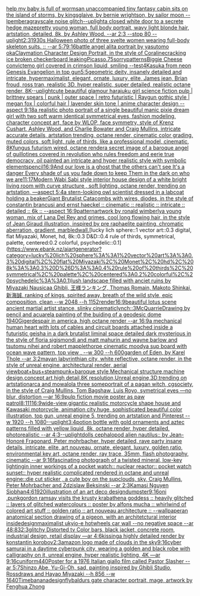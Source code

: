 [help my baby is full of worms](https://www.ebank.nz/aiartgenerator?category=help%20my%20baby%20is%20full%20of%20worms)[an unaccompanied tiny fantasy cabin sits on the island of storms, by kingsglaive, by bernie wrightson, by sailor moon --lp](https://www.ebank.nz/aiartgenerator?category=an%20unaccompanied%20tiny%20fantasy%20cabin%20sits%20on%20the%20island%20of%20storms%2C%20by%20kingsglaive%2C%20by%20bernie%20wrightson%2C%20by%20sailor%20moon%20--lp)[embera](https://www.ebank.nz/aiartgenerator?category=embera)[grayscale noise glitch](https://www.ebank.nz/aiartgenerator?category=grayscale%20noise%20glitch)[--uplight](https://www.ebank.nz/aiartgenerator?category=--uplight)[a closed white door to a secrete hedge maze](https://www.ebank.nz/aiartgenerator?category=a%20closed%20white%20door%20to%20a%20secrete%20hedge%20maze)[pretty young woman, full body portrait, wavy light blonde hair, artstation, detailed, 8k, by Ashley Wood. --ar 2:3 --stop 80 --uplight](https://www.ebank.nz/aiartgenerator?category=pretty%20young%20woman%2C%20full%20body%20portrait%2C%20wavy%20light%20blonde%20hair%2C%20artstation%2C%20detailed%2C%208k%2C%20by%20Ashley%20Wood.%20--ar%202%3A3%20--stop%2080%20--uplight)[2:3](https://www.ebank.nz/aiartgenerator?category=2%3A3)[1930s Halloween photo of three svelte women wearing full-body skeleton suits. :: --ar 5:7](https://www.ebank.nz/aiartgenerator?category=1930s%20Halloween%20photo%20of%20three%20svelte%20women%20wearing%20full-body%20skeleton%20suits.%20%3A%3A%20--ar%205%3A7)[9:16](https://www.ebank.nz/aiartgenerator?category=9%3A16)[battle angel alita portrait by yasutomo oka](https://www.ebank.nz/aiartgenerator?category=battle%20angel%20alita%20portrait%20by%20yasutomo%20oka)[Claymation Character Design Portrait, in the style of Coraline](https://www.ebank.nz/aiartgenerator?category=Claymation%20Character%20Design%20Portrait%2C%20in%20the%20style%20of%20Coraline)[cracking ice broken checkerboard leaking](https://www.ebank.nz/aiartgenerator?category=cracking%20ice%20broken%20checkerboard%20leaking)[Picasso](https://www.ebank.nz/aiartgenerator?category=Picasso)[.75](https://www.ebank.nz/aiartgenerator?category=.75)[sorry](https://www.ebank.nz/aiartgenerator?category=sorry)[patterns](https://www.ebank.nz/aiartgenerator?category=patterns)[Biggie Cheese convict](https://www.ebank.nz/aiartgenerator?category=Biggie%20Cheese%20convict)[emo girl covered in crimson liquid, smiling --test](https://www.ebank.nz/aiartgenerator?category=emo%20girl%20covered%20in%20crimson%20liquid%2C%20smiling%20--test)[4K](https://www.ebank.nz/aiartgenerator?category=4K)[asuka from neon Genesis Evangelion in top gun](https://www.ebank.nz/aiartgenerator?category=asuka%20from%20neon%20Genesis%20Evangelion%20in%20top%20gun)[5:5](https://www.ebank.nz/aiartgenerator?category=5%3A5)[geometric deity, insanely detailed and intricate, hypermaximalist, elegant, ornate, luxury, elite, James jean, Brian froud, ross tran, realistic 3D, hyper realistic, super detailed, realistic octane render, 8K](https://www.ebank.nz/aiartgenerator?category=geometric%20deity%2C%20insanely%20detailed%20and%20intricate%2C%20hypermaximalist%2C%20elegant%2C%20ornate%2C%20luxury%2C%20elite%2C%20James%20jean%2C%20Brian%20froud%2C%20ross%20tran%2C%20realistic%203D%2C%20hyper%20realistic%2C%20super%20detailed%2C%20realistic%20octane%20render%2C%208K)[--uplight](https://www.ebank.nz/aiartgenerator?category=--uplight)[cute beautiful glamour harajuku girl science fiction pulp |  brittney spears |  punk | outer space | retro futuristic | Raygun gothic style | megan fox  | colorful hair | lavender skin tone | anime character design  --aspect 9:18](https://www.ebank.nz/aiartgenerator?category=cute%20beautiful%20glamour%20harajuku%20girl%20science%20fiction%20pulp%20%7C%20%20brittney%20spears%20%7C%20%20punk%20%7C%20outer%20space%20%7C%20retro%20futuristic%20%7C%20Raygun%20gothic%20style%20%7C%20megan%20fox%20%20%7C%20colorful%20hair%20%7C%20lavender%20skin%20tone%20%7C%20anime%20character%20design%20%20--aspect%209%3A18)[a realistic photo portrait of a single beautiful manic pixie dream girl with two soft warm identical symmetrical eyes, fashion modeling, character concept art, face by WLOP, face symmetry, style of Krenz Cushart, Ashley Wood, and Charlie Bowater and Craig Mullins, intricate accurate details, artstation trending, octane render, cinematic color grading, muted colors, soft light, rule of thirds, like a professional model, cinematic, 8K](https://www.ebank.nz/aiartgenerator?category=a%20realistic%20photo%20portrait%20of%20a%20single%20beautiful%20manic%20pixie%20dream%20girl%20with%20two%20soft%20warm%20identical%20symmetrical%20eyes%2C%20fashion%20modeling%2C%20character%20concept%20art%2C%20face%20by%20WLOP%2C%20face%20symmetry%2C%20style%20of%20Krenz%20Cushart%2C%20Ashley%20Wood%2C%20and%20Charlie%20Bowater%20and%20Craig%20Mullins%2C%20intricate%20accurate%20details%2C%20artstation%20trending%2C%20octane%20render%2C%20cinematic%20color%20grading%2C%20muted%20colors%2C%20soft%20light%2C%20rule%20of%20thirds%2C%20like%20a%20professional%20model%2C%20cinematic%2C%208K)[fungus futurism wired, octane render](https://www.ebank.nz/aiartgenerator?category=fungus%20futurism%20wired%2C%20octane%20render)[a secret image of a baroque angel of guillotines covered in revolution who rules freedom and eerie true democracy, oil painted an intricate and hyper realistic style with symbolic elements](https://www.ebank.nz/aiartgenerator?category=a%20secret%20image%20of%20a%20baroque%20angel%20of%20guillotines%20covered%20in%20revolution%20who%20rules%20freedom%20and%20eerie%20true%20democracy%2C%20oil%20painted%20an%20intricate%20and%20hyper%20realistic%20style%20with%20symbolic%20elements)[pencil](https://www.ebank.nz/aiartgenerator?category=pencil)[16:9](https://www.ebank.nz/aiartgenerator?category=16%3A9)[And our love is a ghost that the others can't see It's a danger Every shade of us you fade down to keep Them in the dark on who we are](https://www.ebank.nz/aiartgenerator?category=And%20our%20love%20is%20a%20ghost%20that%20the%20others%20can%27t%20see%20It%27s%20a%20danger%20Every%20shade%20of%20us%20you%20fade%20down%20to%20keep%20Them%20in%20the%20dark%20on%20who%20we%20are)[11:17](https://www.ebank.nz/aiartgenerator?category=11%3A17)[Modern Wabi Sabi style interior house design of a white bright living room with curve structure , soft lighting, octane render, trending on artstation, —aspect 5:4](https://www.ebank.nz/aiartgenerator?category=Modern%20Wabi%20Sabi%20style%20interior%20house%20design%20of%20a%20white%20bright%20living%20room%20with%20curve%20structure%20%2C%20soft%20lighting%2C%20octane%20render%2C%20trending%20on%20artstation%2C%20%E2%80%94aspect%205%3A4)[a stern-looking owl scientist dressed in a labcoat holding a beaker](https://www.ebank.nz/aiartgenerator?category=a%20stern-looking%20owl%20scientist%20dressed%20in%20a%20labcoat%20holding%20a%20beaker)[Giant Brutalist Catacombs with wires, diodes, in the style of constantin brancusi and ernst haeckel :: cinematic :: realistic :: intricate :: detailed :: 6k :: --aspect 16:9](https://www.ebank.nz/aiartgenerator?category=Giant%20Brutalist%20Catacombs%20with%20wires%2C%20diodes%2C%20in%20the%20style%20of%20constantin%20brancusi%20and%20ernst%20haeckel%20%3A%3A%20cinematic%20%3A%3A%20realistic%20%3A%3A%20intricate%20%3A%3A%20detailed%20%3A%3A%206k%20%3A%3A%20--aspect%2016%3A9)[pattern](https://www.ebank.nz/aiartgenerator?category=pattern)[artwork by ronald wimberly](https://www.ebank.nz/aiartgenerator?category=artwork%20by%20ronald%20wimberly)[a young woman, mix of Lana Del Rey and grimes, cool long flowing hair, in the style of Jean Giraud illustration, inspired by pre raphaelite painting, chromatic aberration, gradient, marbled](https://www.ebank.nz/aiartgenerator?category=a%20young%20woman%2C%20mix%20of%20Lana%20Del%20Rey%20and%20grimes%2C%20cool%20long%20flowing%20hair%2C%20in%20the%20style%20of%20Jean%20Giraud%20illustration%2C%20inspired%20by%20pre%20raphaelite%20painting%2C%20chromatic%20aberration%2C%20gradient%2C%20marbled)[wall.](https://www.ebank.nz/aiartgenerator?category=wall.)[lucky lich sphere::1 vector art::0.3 digital, flat Miyazaki, Monet, hd, 8k::0.3 D&D::0.4 rule of thirds, symmetrical, palette, centered:0.2 colorful, psychedelic::0.1](https://www.ebank.nz/aiartgenerator?category=lucky%20lich%20sphere%3A%3A1%20vector%20art%3A%3A0.3%20digital%2C%20flat%20Miyazaki%2C%20Monet%2C%20hd%2C%208k%3A%3A0.3%20D%26D%3A%3A0.4%20rule%20of%20thirds%2C%20symmetrical%2C%20palette%2C%20centered%3A0.2%20colorful%2C%20psychedelic%3A%3A0.1)[lush landscape filled with anciet ruins by Miyazaki Nausicaa Ghibli, 王様ランキング, Thomas Romain, Makoto Shinkai, 新海誠, ranking of kings, spirited away, breath of the wild style, epic composition, clean --w 2048 --h 1152](https://www.ebank.nz/aiartgenerator?category=lush%20landscape%20filled%20with%20anciet%20ruins%20by%20Miyazaki%20Nausicaa%20Ghibli%2C%20%E7%8E%8B%E6%A7%98%E3%83%A9%E3%83%B3%E3%82%AD%E3%83%B3%E3%82%B0%2C%20Thomas%20Romain%2C%20Makoto%20Shinkai%2C%20%E6%96%B0%E6%B5%B7%E8%AA%A0%2C%20ranking%20of%20kings%2C%20spirited%20away%2C%20breath%20of%20the%20wild%20style%2C%20epic%20composition%2C%20clean%20--w%202048%20--h%201152)[render](https://www.ebank.nz/aiartgenerator?category=render)[16:9](https://www.ebank.nz/aiartgenerator?category=16%3A9)[beautiful lotus scene ancient martial artist stance, slinky cinematic](https://www.ebank.nz/aiartgenerator?category=beautiful%20lotus%20scene%20ancient%20martial%20artist%20stance%2C%20slinky%20cinematic)[lynch::3](https://www.ebank.nz/aiartgenerator?category=lynch%3A%3A3)[McQuarrie](https://www.ebank.nz/aiartgenerator?category=McQuarrie)[Drawing by pencil and acuarela painting of the buiding of a geodesic dome 1940](https://www.ebank.nz/aiartgenerator?category=Drawing%20by%20pencil%20and%20acuarela%20painting%20of%20the%20buiding%20of%20a%20geodesic%20dome%201940)[Giger](https://www.ebank.nz/aiartgenerator?category=Giger)[](https://www.ebank.nz/aiartgenerator?category=)[despair in america, high octane render --ar 16:9](https://www.ebank.nz/aiartgenerator?category=despair%20in%20america%2C%20high%20octane%20render%20--ar%2016%3A9)[a mechanical human heart with lots of cables and circuit boards attached inside a futuristic geisha in a dark brutalist liminal space detailed dark mysterious in the style of floria sigismondi and matt mahurin and wayne barlow and tsutomu nihei and robert mapplethorpe cinematic moody](https://www.ebank.nz/aiartgenerator?category=a%20mechanical%20human%20heart%20with%20lots%20of%20cables%20and%20circuit%20boards%20attached%20inside%20a%20futuristic%20geisha%20in%20a%20dark%20brutalist%20liminal%20space%20detailed%20dark%20mysterious%20in%20the%20style%20of%20floria%20sigismondi%20and%20matt%20mahurin%20and%20wayne%20barlow%20and%20tsutomu%20nihei%20and%20robert%20mapplethorpe%20cinematic%20moody)[a sup board with ocean wave pattern, top view , --w 300 --h 600](https://www.ebank.nz/aiartgenerator?category=a%20sup%20board%20with%20ocean%20wave%20pattern%2C%20top%20view%20%2C%20--w%20300%20--h%20600)[garden of Eden, by Karel Thole --ar 3:2](https://www.ebank.nz/aiartgenerator?category=garden%20of%20Eden%2C%20by%20Karel%20Thole%20--ar%203%3A2)[mayan labyrinthian city, white reflective, octane render, in the style of unreal engine, architectural render, aerial view](https://www.ebank.nz/aiartgenerator?category=mayan%20labyrinthian%20city%2C%20white%20reflective%2C%20octane%20render%2C%20in%20the%20style%20of%20unreal%20engine%2C%20architectural%20render%2C%20aerial%20view)[boat+bus+steampunk+baroque style,Mechanical structure,machine design,concept art,high detail,8K resolution,Unreal engine,3D,trending on artstation](https://www.ebank.nz/aiartgenerator?category=boat%2Bbus%2Bsteampunk%2Bbaroque%20style%2CMechanical%20structure%2Cmachine%20design%2Cconcept%20art%2Chigh%20detail%2C8K%20resolution%2CUnreal%20engine%2C3D%2Ctrending%20on%20artstation)[arca and mowalola three some](https://www.ebank.nz/aiartgenerator?category=arca%20and%20mowalola%20three%20some)[portrait of a pagan witch, cgsociety, in the style of  Craig Mullins, Tom Bagshaw, Luis Royo, symetrical eyes —no blur, distortion —ar 16:9](https://www.ebank.nz/aiartgenerator?category=portrait%20of%20a%20pagan%20witch%2C%20cgsociety%2C%20in%20the%20style%20of%20%20Craig%20Mullins%2C%20Tom%20Bagshaw%2C%20Luis%20Royo%2C%20symetrical%20eyes%20%E2%80%94no%20blur%2C%20distortion%20%E2%80%94ar%2016%3A9)[pulp fiction movie poster as paw patrol](https://www.ebank.nz/aiartgenerator?category=pulp%20fiction%20movie%20poster%20as%20paw%20patrol)[8:11](https://www.ebank.nz/aiartgenerator?category=8%3A11)[1](https://www.ebank.nz/aiartgenerator?category=1)[16:9](https://www.ebank.nz/aiartgenerator?category=16%3A9)[wide-view,gigantic realistic motorcycle shape house and Kawasaki motorcycle, animation city,huge, sophisticated beautiful color illustration, top gun, unreal engine 5, trending on artstation and Pinterest --w 1920 --h 1080](https://www.ebank.nz/aiartgenerator?category=wide-view%2Cgigantic%20realistic%20motorcycle%20shape%20house%20and%20Kawasaki%20motorcycle%2C%20animation%20city%2Chuge%2C%20sophisticated%20beautiful%20color%20illustration%2C%20top%20gun%2C%20unreal%20engine%205%2C%20trending%20on%20artstation%20and%20Pinterest%20--w%201920%20--h%201080)[--uplight](https://www.ebank.nz/aiartgenerator?category=--uplight)[3:4](https://www.ebank.nz/aiartgenerator?category=3%3A4)[potion bottle with gold ornaments and aztec patterns filled with yellow liquid, 8k, octane render, hyper detailed, photorealistic --ar 4:3](https://www.ebank.nz/aiartgenerator?category=potion%20bottle%20with%20gold%20ornaments%20and%20aztec%20patterns%20filled%20with%20yellow%20liquid%2C%208k%2C%20octane%20render%2C%20hyper%20detailed%2C%20photorealistic%20--ar%204%3A3)[--uplight](https://www.ebank.nz/aiartgenerator?category=--uplight)[dolls  cephalopod alien nautilus:: by Jean-Honoré Fragonard, Peter mohrbacher, hyper detailed, rave party insane details, intricate, elite, art nouveau, ornate, elegant, luxury, golden ratio, environmental key art, octane render, ray trace, 35mm, flash photography, cinematic --ar 9:16](https://www.ebank.nz/aiartgenerator?category=dolls%20%20cephalopod%20alien%20nautilus%3A%3A%20by%20Jean-Honor%C3%A9%20Fragonard%2C%20Peter%20mohrbacher%2C%20hyper%20detailed%2C%20rave%20party%20insane%20details%2C%20intricate%2C%20elite%2C%20art%20nouveau%2C%20ornate%2C%20elegant%2C%20luxury%2C%20golden%20ratio%2C%20environmental%20key%20art%2C%20octane%20render%2C%20ray%20trace%2C%2035mm%2C%20flash%20photography%2C%20cinematic%20--ar%209%3A16)[fascinating photograph of a twisted mineral, low-key lighting](https://www.ebank.nz/aiartgenerator?category=fascinating%20photograph%20of%20a%20twisted%20mineral%2C%20low-key%20lighting)[in inner workings of a pocket watch:: nuclear reactor:: pocket watch sunset:: hyper realistic complicated rendered in octane and unreal engine::](https://www.ebank.nz/aiartgenerator?category=in%20inner%20workings%20of%20a%20pocket%20watch%3A%3A%20nuclear%20reactor%3A%3A%20pocket%20watch%20sunset%3A%3A%20hyper%20realistic%20complicated%20rendered%20in%20octane%20and%20unreal%20engine%3A%3A)[die cut sticker , a cute boy on the sup](https://www.ebank.nz/aiartgenerator?category=die%20cut%20sticker%20%2C%20a%20cute%20boy%20on%20the%20sup)[clouds, sky, Craig Mullins, Peter Mohrbacher and Zdzislaw Beksinski --ar 2:3](https://www.ebank.nz/aiartgenerator?category=clouds%2C%20sky%2C%20Craig%20Mullins%2C%20Peter%20Mohrbacher%20and%20Zdzislaw%20Beksinski%20--ar%202%3A3)[Kamasi Nguyen Siobhan](https://www.ebank.nz/aiartgenerator?category=Kamasi%20Nguyen%20Siobhan)[4:6](https://www.ebank.nz/aiartgenerator?category=4%3A6)[1920](https://www.ebank.nz/aiartgenerator?category=1920)[illustration of an art deco design](https://www.ebank.nz/aiartgenerator?category=illustration%20of%20an%20art%20deco%20design)[dumpster](https://www.ebank.nz/aiartgenerator?category=dumpster)[9:16](https://www.ebank.nz/aiartgenerator?category=9%3A16)[oni ,punk](https://www.ebank.nz/aiartgenerator?category=oni%20%2Cpunk)[gordon ramsay visits the krusty krab](https://www.ebank.nz/aiartgenerator?category=gordon%20ramsay%20visits%20the%20krusty%20krab)[athena goddess :: heavily glitched :: layers of glitched watercolours :: poster by alfons mucha :: whirlwind of colored art stuff :: golden ratio :: art nouveau architecture :: --wallpaper](https://www.ebank.nz/aiartgenerator?category=athena%20goddess%20%3A%3A%20heavily%20glitched%20%3A%3A%20layers%20of%20glitched%20watercolours%20%3A%3A%20poster%20by%20alfons%20mucha%20%3A%3A%20whirlwind%20of%20colored%20art%20stuff%20%3A%3A%20golden%20ratio%20%3A%3A%20art%20nouveau%20architecture%20%3A%3A%20--wallpaper)[an anatomical section drawing of a pigeon, with an architetctural interior inside](https://www.ebank.nz/aiartgenerator?category=an%20anatomical%20section%20drawing%20of%20a%20pigeon%2C%20with%20an%20architetctural%20interior%20inside)[design](https://www.ebank.nz/aiartgenerator?category=design)[maximalist ukyio-e hotwheels car wall --no negative space --ar 48:83](https://www.ebank.nz/aiartgenerator?category=maximalist%20ukyio-e%20hotwheels%20car%20wall%20--no%20negative%20space%20--ar%2048%3A83)[2:3](https://www.ebank.nz/aiartgenerator?category=2%3A3)[glitchy Distorted tv Color bars, black jacket, concrete room, industrial design, retail display —ar 4:6](https://www.ebank.nz/aiartgenerator?category=glitchy%20Distorted%20tv%20Color%20bars%2C%20black%20jacket%2C%20concrete%20room%2C%20industrial%20design%2C%20retail%20display%20%E2%80%94ar%204%3A6)[kissing](https://www.ebank.nz/aiartgenerator?category=kissing)[a highly detailed render by konstantin korobov](https://www.ebank.nz/aiartgenerator?category=a%20highly%20detailed%20render%20by%20konstantin%20korobov)[2:3](https://www.ebank.nz/aiartgenerator?category=2%3A3)[amazon logo made of clouds in the sky](https://www.ebank.nz/aiartgenerator?category=amazon%20logo%20made%20of%20clouds%20in%20the%20sky)[9:16](https://www.ebank.nz/aiartgenerator?category=9%3A16)[cyber samurai in a daytime cyberpunk city, wearing a golden and black robe with calligraphy on it, unreal engine, hyper realistic lighting, 4K —ar 9:16](https://www.ebank.nz/aiartgenerator?category=cyber%20samurai%20in%20a%20daytime%20cyberpunk%20city%2C%20wearing%20a%20golden%20and%20black%20robe%20with%20calligraphy%20on%20it%2C%20unreal%20engine%2C%20hyper%20realistic%20lighting%2C%204K%20%E2%80%94ar%209%3A16)[cuniform](https://www.ebank.nz/aiartgenerator?category=cuniform)[440](https://www.ebank.nz/aiartgenerator?category=440)[Poster for a 1976 Italian giallo film called Pastor Slasher --ar 5:7](https://www.ebank.nz/aiartgenerator?category=Poster%20for%20a%201976%20Italian%20giallo%20film%20called%20Pastor%20Slasher%20--ar%205%3A7)[Shinzo Abe, Yu-Gi-Oh, sad, painting inspired by Ghibli Studio, Rossdraws and Hayao Miyazaki --h 856 --w 1640](https://www.ebank.nz/aiartgenerator?category=Shinzo%20Abe%2C%20Yu-Gi-Oh%2C%20sad%2C%20painting%20inspired%20by%20Ghibli%20Studio%2C%20Rossdraws%20and%20Hayao%20Miyazaki%20--h%20856%20--w%201640)[Time](https://www.ebank.nz/aiartgenerator?category=Time)[banana](https://www.ebank.nz/aiartgenerator?category=banana)[design](https://www.ebank.nz/aiartgenerator?category=design)[fly](https://www.ebank.nz/aiartgenerator?category=fly)[baldurs gate character portrait, mage, artwork by Fenghua Zhong](https://www.ebank.nz/aiartgenerator?category=baldurs%20gate%20character%20portrait%2C%20mage%2C%20artwork%20by%20Fenghua%20Zhong)